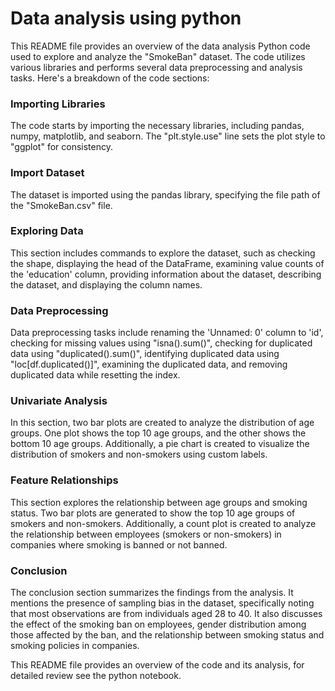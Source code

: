 # Data analysis using python
This README file provides an overview of the data analysis Python code used to explore and analyze the "SmokeBan" dataset. The code utilizes various libraries and performs several data preprocessing and analysis tasks. Here's a breakdown of the code sections:

### Importing Libraries
The code starts by importing the necessary libraries, including pandas, numpy, matplotlib, and seaborn. The "plt.style.use" line sets the plot style to "ggplot" for consistency.

### Import Dataset
The dataset is imported using the pandas library, specifying the file path of the "SmokeBan.csv" file.

### Exploring Data
This section includes commands to explore the dataset, such as checking the shape, displaying the head of the DataFrame, examining value counts of the 'education' column, providing information about the dataset, describing the dataset, and displaying the column names.

### Data Preprocessing
Data preprocessing tasks include renaming the 'Unnamed: 0' column to 'id', checking for missing values using "isna().sum()", checking for duplicated data using "duplicated().sum()", identifying duplicated data using "loc[df.duplicated()]", examining the duplicated data, and removing duplicated data while resetting the index.

### Univariate Analysis
In this section, two bar plots are created to analyze the distribution of age groups. One plot shows the top 10 age groups, and the other shows the bottom 10 age groups. Additionally, a pie chart is created to visualize the distribution of smokers and non-smokers using custom labels.

### Feature Relationships
This section explores the relationship between age groups and smoking status. Two bar plots are generated to show the top 10 age groups of smokers and non-smokers. Additionally, a count plot is created to analyze the relationship between employees (smokers or non-smokers) in companies where smoking is banned or not banned.

### Conclusion
The conclusion section summarizes the findings from the analysis. It mentions the presence of sampling bias in the dataset, specifically noting that most observations are from individuals aged 28 to 40. It also discusses the effect of the smoking ban on employees, gender distribution among those affected by the ban, and the relationship between smoking status and smoking policies in companies.

This README file provides an overview of the code and its analysis, for detailed review see the python notebook.
